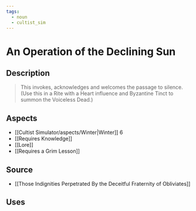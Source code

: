 ```yaml
---
tags:
  - noun
  - cultist_sim
---
```


# An Operation of the Declining Sun

## Description

> This invokes, acknowledges and welcomes the passage to silence.
> (Use this in a Rite with a Heart influence and Byzantine Tinct to summon the Voiceless Dead.)

## Aspects
- [[Cultist Simulator/aspects/Winter|Winter]] 6
- [[Requires Knowledge]]
- [[Lore]]
- [[Requires a Grim Lesson]]
## Source
- [[Those Indignities Perpetrated By the Deceitful Fraternity of Obliviates]]
## Uses